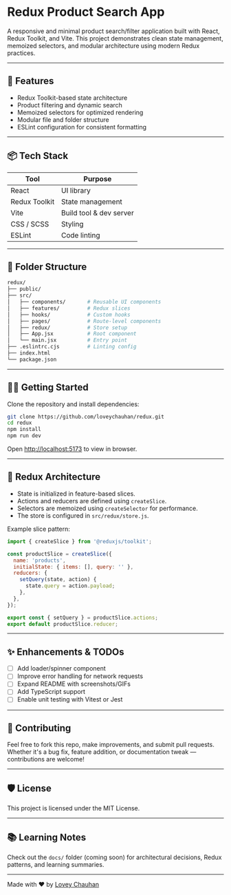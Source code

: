 # Redux Product Search App

A responsive and minimal product search/filter application built with React, Redux Toolkit, and Vite. This project demonstrates clean state management, memoized selectors, and modular architecture using modern Redux practices.

---

## 🚀 Features

- Redux Toolkit-based state architecture
- Product filtering and dynamic search
- Memoized selectors for optimized rendering
- Modular file and folder structure
- ESLint configuration for consistent formatting

---

## 📦 Tech Stack

| Tool           | Purpose                     |
|----------------|-----------------------------|
| React          | UI library                  |
| Redux Toolkit  | State management            |
| Vite           | Build tool & dev server     |
| CSS / SCSS     | Styling                     |
| ESLint         | Code linting                |

---

## 📁 Folder Structure

```bash
redux/
├── public/
├── src/
│   ├── components/       # Reusable UI components
│   ├── features/         # Redux slices
│   ├── hooks/            # Custom hooks
│   ├── pages/            # Route-level components
│   ├── redux/            # Store setup
│   ├── App.jsx           # Root component
│   └── main.jsx          # Entry point
├── .eslintrc.cjs         # Linting config
├── index.html
└── package.json
```

---

## 🧑‍💻 Getting Started

Clone the repository and install dependencies:

```bash
git clone https://github.com/loveychauhan/redux.git
cd redux
npm install
npm run dev
```

Open [http://localhost:5173](http://localhost:5173) to view in browser.

---

## 🧠 Redux Architecture

- State is initialized in feature-based slices.
- Actions and reducers are defined using `createSlice`.
- Selectors are memoized using `createSelector` for performance.
- The store is configured in `src/redux/store.js`.

Example slice pattern:
```js
import { createSlice } from '@reduxjs/toolkit';

const productSlice = createSlice({
  name: 'products',
  initialState: { items: [], query: '' },
  reducers: {
    setQuery(state, action) {
      state.query = action.payload;
    },
  },
});

export const { setQuery } = productSlice.actions;
export default productSlice.reducer;
```

---

## ✨ Enhancements & TODOs

- [ ] Add loader/spinner component
- [ ] Improve error handling for network requests
- [ ] Expand README with screenshots/GIFs
- [ ] Add TypeScript support
- [ ] Enable unit testing with Vitest or Jest

---

## 💬 Contributing

Feel free to fork this repo, make improvements, and submit pull requests. Whether it's a bug fix, feature addition, or documentation tweak — contributions are welcome!

---

## 🛡️ License

This project is licensed under the MIT License.

---

## 📚 Learning Notes

Check out the `docs/` folder (coming soon) for architectural decisions, Redux patterns, and learning summaries.

---

Made with ❤️ by [Lovey Chauhan](https://github.com/loveychauhan)
